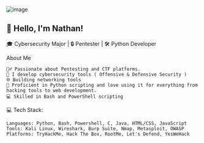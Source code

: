 ![image](https://github.com/user-attachments/assets/c730f67f-c3d9-40d0-aa49-c5444a1051af)


## 👋 Hello, I'm Nathan!


🎓 Cybersecurity Major | 🔒 Pentester | 🛠 Python Developer

About Me

    🕵️‍♂️ Passionate about Pentesting and CTF platforms.
    🔐 I develop cybersecurity tools ( Offensive & Defensive Security ) 
    🌐 Building networking tools
    🐍 Proficient in Python scripting and love using it for everything from hacking tools to web development.
    💻 Skilled in Bash and PowerShell scripting


💻 Tech Stack:

    Languages: Python, Bash, Powershell, C, Java, HTML/CSS, JavaScript
    Tools: Kali Linux, Wireshark, Burp Suite, Nmap, Metasploit, OWASP
    Platforms: TryHackMe, Hack The Box, RootMe, Let's Defend, YesWeHack
